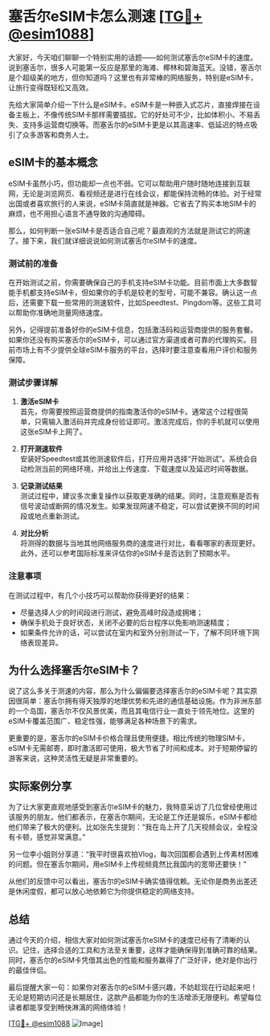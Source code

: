 # 塞舌尔eSIM卡怎么测速 [[TG💪+ @esim1088](https://t.me/s/esim1088)]

大家好，今天咱们聊聊一个特别实用的话题——如何测试塞舌尔eSIM卡的速度。说到塞舌尔，很多人可能第一反应是那里的海滩、椰林和碧海蓝天。没错，塞舌尔是个超级美的地方，但你知道吗？这里也有非常棒的网络服务，特别是eSIM卡，让旅行变得既轻松又高效。

先给大家简单介绍一下什么是eSIM卡。eSIM卡是一种嵌入式芯片，直接焊接在设备主板上，不像传统SIM卡那样需要插拔。它的好处可不少，比如体积小、不易丢失、支持多运营商切换等。而塞舌尔的eSIM卡更是以其高速率、低延迟的特点吸引了众多游客和商务人士。

## eSIM卡的基本概念

eSIM卡虽然小巧，但功能却一点也不弱。它可以帮助用户随时随地连接到互联网，无论是浏览网页、看视频还是进行在线会议，都能保持流畅的体验。对于经常出国或者喜欢旅行的人来说，eSIM卡简直就是神器。它省去了购买本地SIM卡的麻烦，也不用担心语言不通导致的沟通障碍。

那么，如何判断一张eSIM卡是否适合自己呢？最直观的方法就是测试它的网速了。接下来，我们就详细说说如何测试塞舌尔eSIM卡的速度。

### 测试前的准备

在开始测试之前，你需要确保自己的手机支持eSIM卡功能。目前市面上大多数智能手机都支持eSIM卡，但如果你的手机是较老的型号，可能不兼容。确认这一点后，还需要下载一些常用的测速软件，比如Speedtest、Pingdom等。这些工具可以帮助你准确地测量网络速度。

另外，记得提前准备好你的eSIM卡信息，包括激活码和运营商提供的服务套餐。如果你还没有购买塞舌尔的eSIM卡，可以通过官方渠道或者可靠的代理购买。目前市场上有不少提供全球eSIM卡服务的平台，选择时要注意查看用户评价和服务保障。

### 测试步骤详解

1. **激活eSIM卡**  
   首先，你需要按照运营商提供的指南激活你的eSIM卡。通常这个过程很简单，只需输入激活码并完成身份验证即可。激活完成后，你的手机就可以使用这张eSIM卡上网了。

2. **打开测速软件**  
   安装好Speedtest或其他测速软件后，打开应用并选择“开始测试”。系统会自动检测当前的网络环境，并给出上传速度、下载速度以及延迟时间等数据。

3. **记录测试结果**  
   测试过程中，建议多次重复操作以获取更准确的结果。同时，注意观察是否有信号波动或断网的情况发生。如果发现网速不稳定，可以尝试更换不同的时间段或地点重新测试。

4. **对比分析**  
   将测得的数据与当地其他网络服务商的速度进行对比，看看哪家的表现更好。此外，还可以参考国际标准来评估你的eSIM卡是否达到了预期水平。

### 注意事项

在测试过程中，有几个小技巧可以帮助你获得更好的结果：
- 尽量选择人少的时间段进行测试，避免高峰时段造成拥堵；
- 确保手机处于良好状态，关闭不必要的后台程序以免影响测速精度；
- 如果条件允许的话，可以尝试在室内和室外分别测试一下，了解不同环境下网络表现差异。

## 为什么选择塞舌尔eSIM卡？

说了这么多关于测速的内容，那么为什么偏偏要选择塞舌尔的eSIM卡呢？其实原因很简单：塞舌尔拥有得天独厚的地理优势和先进的通信基础设施。作为非洲东部的一个岛国，塞舌尔不仅风景优美，而且其电信行业一直处于领先地位。这里的eSIM卡覆盖范围广、稳定性强，能够满足各种场景下的需求。

更重要的是，塞舌尔的eSIM卡价格合理且使用便捷。相比传统的物理SIM卡，eSIM卡无需邮寄，即时激活即可使用，极大节省了时间和成本。对于短期停留的游客来说，这种灵活性无疑是非常重要的。

## 实际案例分享

为了让大家更直观地感受到塞舌尔eSIM卡的魅力，我特意采访了几位曾经使用过该服务的朋友。他们都表示，在塞舌尔期间，无论是工作还是娱乐，eSIM卡都给他们带来了极大的便利。比如张先生提到：“我在岛上开了几天视频会议，全程没有卡顿，感觉非常满意。”

另一位李小姐则分享道：“我平时很喜欢拍Vlog，每次回国都会遇到上传素材困难的问题。但在塞舌尔期间，用eSIM卡上传视频竟然比我国内的宽带还要快！”

从他们的反馈中可以看出，塞舌尔的eSIM卡确实值得信赖。无论你是商务出差还是休闲度假，都可以放心地依赖它为你提供稳定的网络支持。

## 总结

通过今天的介绍，相信大家对如何测试塞舌尔eSIM卡的速度已经有了清晰的认识。记住，选择合适的工具和方法至关重要，这样才能确保得到准确可靠的结果。同时，塞舌尔的eSIM卡凭借其出色的性能和服务赢得了广泛好评，绝对是你出行的最佳伴侣。

最后提醒大家一句：如果你对塞舌尔的eSIM卡感兴趣，不妨趁现在行动起来吧！无论是短期访问还是长期居住，这款产品都能为你的生活增添无限便利。希望每位读者都能享受到畅快淋漓的网络体验！

[[TG💪+ @esim1088](https://t.me/s/esim1088) ![Image](https://i.postimg.cc/4NQfJmqS/Snipaste-2025-05-13-00-14-12.png)]